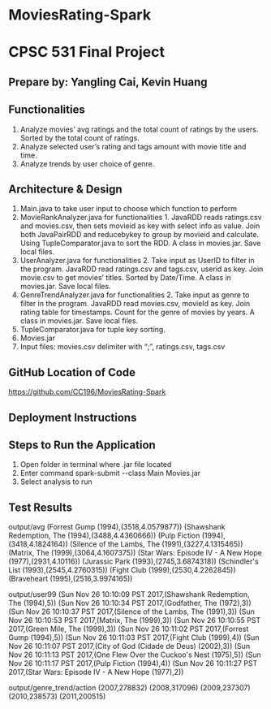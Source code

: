# MoviesRating-Spark
# CPSC 531 Final Project
## Prepare by: Yangling Cai, Kevin Huang 

## Functionalities  
1. Analyze movies’ avg ratings and the total count of ratings by the users. Sorted by the total count of ratings.
2. Analyze selected user’s rating and tags amount with movie title and time.
3. Analyze trends by user choice of genre.
## Architecture & Design
1. Main.java to take user input to choose which function to perform
2. MovieRankAnalyzer.java for functionalities 1. JavaRDD reads ratings.csv and movies.csv, then sets movieid as key with select info as value. Join both JavaPairRDD and reducebykey to group by movieid and calculate. Using TupleComparator.java to sort the RDD. A class in movies.jar. Save local files.
3. UserAnalyzer.java for functionalities 2. Take input as UserID to filter in the program. JavaRDD read ratings.csv and tags.csv, userid as key. Join movie.csv to get movies’ titles. Sorted by Date/Time. A class in movies.jar. Save local files.
4. GenreTrendAnalyzer.java for functionalities 2. Take input as genre to filter in the program. JavaRDD read movies.csv, movieId as key. Join rating table for timestamps. Count for the genre of movies by years. A class in movies.jar. Save local files.
5. TupleComparator.java for tuple key sorting.
6. Movies.jar
7. Input files: movies.csv delimiter with “;”, ratings.csv, tags.csv

## GitHub Location of Code
https://github.com/CC196/MoviesRating-Spark
## Deployment Instructions
## Steps to Run the Application
1. Open folder in terminal where .jar file located
2. Enter command spark-submit --class Main Movies.jar
3. Select analysis to run
## Test Results 
output/avg
(Forrest Gump (1994),(3518,4.0579877))
(Shawshank Redemption, The (1994),(3488,4.4360666))
(Pulp Fiction (1994),(3418,4.1824164))
(Silence of the Lambs, The (1991),(3227,4.1315465))
(Matrix, The (1999),(3064,4.1607375))
(Star Wars: Episode IV - A New Hope (1977),(2931,4.10116))
(Jurassic Park (1993),(2745,3.6874318))
(Schindler's List (1993),(2545,4.2760315))
(Fight Club (1999),(2530,4.2262845))
(Braveheart (1995),(2516,3.9974165))

output/user99
(Sun Nov 26 10:10:09 PST 2017,(Shawshank Redemption, The (1994),5))
(Sun Nov 26 10:10:34 PST 2017,(Godfather, The (1972),3))
(Sun Nov 26 10:10:37 PST 2017,(Silence of the Lambs, The (1991),3))
(Sun Nov 26 10:10:53 PST 2017,(Matrix, The (1999),3))
(Sun Nov 26 10:10:55 PST 2017,(Green Mile, The (1999),3))
(Sun Nov 26 10:11:02 PST 2017,(Forrest Gump (1994),5))
(Sun Nov 26 10:11:03 PST 2017,(Fight Club (1999),4))
(Sun Nov 26 10:11:07 PST 2017,(City of God (Cidade de Deus) (2002),3))
(Sun Nov 26 10:11:13 PST 2017,(One Flew Over the Cuckoo's Nest (1975),5))
(Sun Nov 26 10:11:17 PST 2017,(Pulp Fiction (1994),4))
(Sun Nov 26 10:11:27 PST 2017,(Star Wars: Episode IV - A New Hope (1977),2))

output/genre_trend/action
(2007,278832)
(2008,317096)
(2009,237307)
(2010,238573)
(2011,200515)

